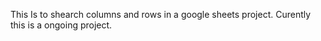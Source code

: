This Is to shearch columns and rows in a  google sheets project. Curently this is a ongoing project. 
